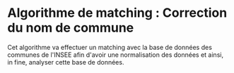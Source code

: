 # Algorithme de matching : Correction du nom de commune
Cet algorithme va effectuer un matching avec la base de données des communes de l'INSEE afin d'avoir une normalisation des données et ainsi, in fine, analyser cette base de données. 
